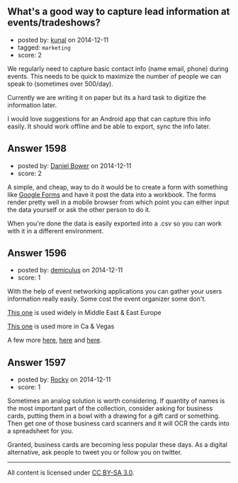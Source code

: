 ## What's a good way to capture lead information at events/tradeshows?

- posted by: [kunal](https://stackexchange.com/users/5469487/kunal) on 2014-12-11
- tagged: `marketing`
- score: 2

We regularly need to capture basic contact info (name email, phone) during events. This needs to be quick to maximize the number of people we can speak to (sometimes over 500/day).

Currently we are writing it on paper but its a hard task to digitize the information later.

I would love suggestions for an Android app that can capture this info easily. It should work offline and be able to export, sync the info later.


## Answer 1598

- posted by: [Daniel Bower](https://stackexchange.com/users/5289567/daniel-bower) on 2014-12-11
- score: 2

<p>A simple, and cheap, way to do it would be to create a form with something like <a href="http://www.google.co.uk/forms/about/" rel="nofollow">Google Forms</a> and have it post the data into a workbook. The forms render pretty well in a mobile browser from which point you can either input the data yourself or ask the other person to do it.</p>

<p>When you're done the data is easily exported into a .csv so you can work with it in a different environment.</p>



## Answer 1596

- posted by: [demiculus](https://stackexchange.com/users/5264485/demiculus) on 2014-12-11
- score: 1

With the help of event networking applications you can gather your users information really easily. Some cost the event organizer some don't.

[This one](http://getchain.com/) is used widely in Middle East & East Europe

[This one](http://www.bizzabo.com/) is used more in Ca & Vegas

A few more [here](https://pathable.com/), [here](http://www.jujama.com/) and [here](http://zerista.com/).











## Answer 1597

- posted by: [Rocky](https://stackexchange.com/users/4448541/rocky) on 2014-12-11
- score: 1

Sometimes an analog solution is worth considering. If quantity of names is the most important part of the collection, consider asking for business cards, putting them in a bowl with a drawing for a gift card or something. Then get one of those business card scanners and it will OCR the cards into a spreadsheet for  you.

Granted, business cards are becoming less popular these days. As a digital alternative, ask people to tweet you or follow you on twitter.



---

All content is licensed under [CC BY-SA 3.0](https://creativecommons.org/licenses/by-sa/3.0/).
